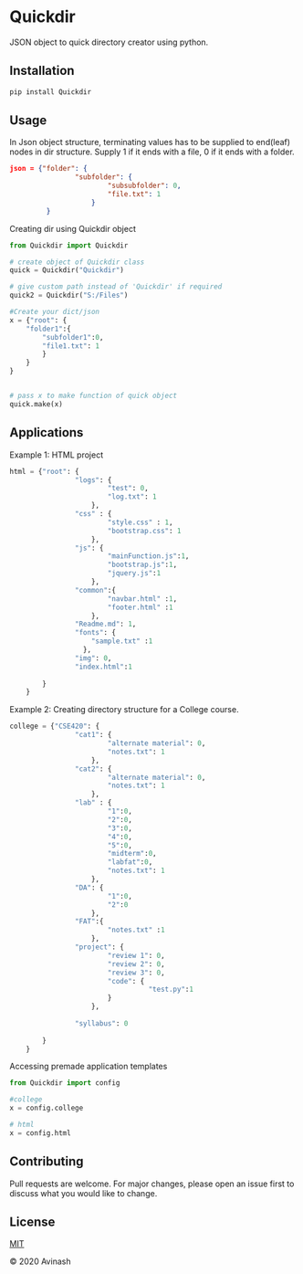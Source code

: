 # Quickdir
JSON object to quick directory creator using python.

## Installation

```bash
pip install Quickdir
```

## Usage

In Json object structure, terminating values has to be supplied to end(leaf) nodes in dir structure. Supply 1 if it ends with a file, 0 if it ends with a folder.

```json
json = {"folder": {
                "subfolder": {
                        "subsubfolder": 0,
                        "file.txt": 1
                    }
         }

```

Creating dir using Quickdir object
```python
from Quickdir import Quickdir

# create object of Quickdir class 
quick = Quickdir("Quickdir")

# give custom path instead of 'Quickdir' if required
quick2 = Quickdir("S:/Files")

#Create your dict/json
x = {"root": {
    "folder1":{
        "subfolder1":0,
        "file1.txt": 1
        }
    }
}


# pass x to make function of quick object
quick.make(x)
```

## Applications
Example 1: HTML project
```python
html = {"root": {
                "logs": {
                        "test": 0,
                        "log.txt": 1
                    },
                "css" : {
                        "style.css" : 1,
                        "bootstrap.css": 1
                    },
                "js": {
                        "mainFunction.js":1,
                        "bootstrap.js":1,
                        "jquery.js":1
                    },
                "common":{
                        "navbar.html" :1,
                        "footer.html" :1
                    },
                "Readme.md": 1,
                "fonts": {
                    "sample.txt" :1
                  },
                "img": 0,
                "index.html":1
                
        } 
    }

```


Example 2: Creating directory structure for a College course.
```python
college = {"CSE420": {
                "cat1": {
                        "alternate material": 0,
                        "notes.txt": 1
                    },
                "cat2": {
                        "alternate material": 0,
                        "notes.txt": 1
                    },
                "lab" : {
                        "1":0,
                        "2":0, 
                        "3":0,
                        "4":0,
                        "5":0,
                        "midterm":0,
                        "labfat":0,
                        "notes.txt": 1
                    },
                "DA": {
                        "1":0,
                        "2":0
                    },
                "FAT":{
                        "notes.txt" :1
                    },
                "project": {
                        "review 1": 0,
                        "review 2": 0,
                        "review 3": 0,
                        "code": {
                                  "test.py":1  
                        }
                    },
                
                "syllabus": 0
                
        } 
    }
```

Accessing premade application templates
```python
from Quickdir import config

#college
x = config.college

# html
x = config.html
```

## Contributing
Pull requests are welcome. For major changes, please open an issue first to discuss what you would like to change.


## License
[MIT](https://choosealicense.com/licenses/mit/)


&copy; 2020 Avinash 